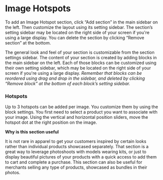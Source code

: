 # Image Hotspots

To add an Image Hotspot section, click “Add section” in the main sidebar on the left. Then customize the layout using its setting sidebar. The section’s setting sidebar may be located on the right side of your screen if you're using a large display. You can delete the section by clicking “Remove section” at the bottom.

The general look and feel of your section is customizable from the section settings sidebar. The content of your section is created by adding blocks in the main sidebar on the left. Each of those blocks can be customized using their own setting sidebar, which may be located on the right side of your screen if you're using a large display. *Remember that blocks can be reordered using drag and drop in the sidebar, and deleted by clicking “Remove block” at the bottom of each block’s setting sidebar.*

### Hotspots

Up to 3 hotspots can be added per image. You customize them by using the block settings. You first need to select a product you want to associate with your image. Using the vertical and horizontal position sliders, move the hotspot dot at the right position on the image.

**Why is this section useful**

It is not rare in apparel to get your customers inspired by certain looks rather than individual products showcased separately. That section is a great way to leverage photoshoots with models wearing kits, or just to display beautiful pictures of your products with a quick access to add them to cart and complete a purchase. This section can also be useful for merchants selling any type of products, showcased as bundles in their photos.

